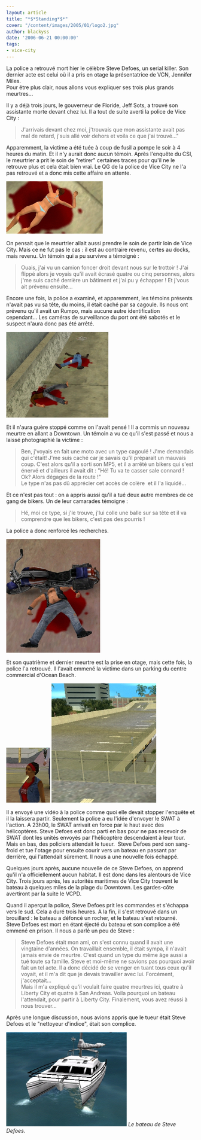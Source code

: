 ```yaml
---
layout: article
title: "*$*Standing*$*"
cover: "/content/images/2005/01/logo2.jpg"
author: blackyss
date: '2006-06-21 00:00:00'
tags:
- vice-city
---
```


La police a&nbsp;retrouvé mort&nbsp;hier le célèbre Steve Defoes, un serial killer. Son dernier acte est celui&nbsp;où&nbsp;il a&nbsp;pris en otage la présentatrice de VCN, Jennifer Miles.  
Pour être plus clair, nous allons vous expliquer ses trois plus grands meurtres...

Il y a déjà trois jours, le gouverneur de Floride, Jeff Sots, a trouvé son assistante morte devant chez lui. Il a tout de suite averti la police de Vice City :

> J'arrivais devant chez moi, j'trouvais que mon assistante avait pas mal de retard, j'suis allé voir dehors et voila ce que j'ai trouvé..."

Apparemment, la victime a été tuée&nbsp;à coup de fusil a pompe le soir&nbsp;à 4 heures du matin. Et&nbsp;il n'y aurait donc aucun témoin. Après l'enquête du CSI, le meurtrier a&nbsp;prit le soin de "retirer" certaines traces pour qu'il ne le retrouve plus et cela était bien vrai. Le QG de la police de&nbsp;Vice City&nbsp;ne l'a pas retrouvé et a donc mis cette affaire en attente.

![](/content/images/2005/01/2.jpg)

On pensait que le meurtrier allait&nbsp;aussi prendre&nbsp;le soin de partir loin de Vice City. Mais ce ne fut pas le cas :&nbsp;il est au contraire revenu, certes au docks, mais revenu. Un témoin qui a&nbsp;pu survivre a témoigné :

> Ouais, j'ai vu un camion foncer droit devant nous sur le trottoir ! J'ai flippé alors je voyais qu'il avait écrasé&nbsp;quatre ou&nbsp;cinq personnes, alors j'me suis caché derrière un bâtiment et j'ai pu y échapper ! Et j'vous ait prévenu ensuite...

Encore une fois, la police a examiné, et apparemment, les témoins présents n'avait pas vu sa tête, du moins, il était caché par sa cagoule. Ils nous ont prévenu qu'il avait un Rumpo, mais aucune autre identification cependant...&nbsp;Les caméras de surveillance du port ont été sabotés et le suspect n'aura donc&nbsp;pas été arrêté.

![](/content/images/2005/01/trois.jpg)

Et il n'aura&nbsp;guère stoppé&nbsp;comme on l'avait pensé ! Il a commis un nouveau meurtre en allant a Downtown. Un témoin a vu ce qu'il s'est passé et nous a laissé photographié la victime :

> Ben, j'voyais en fait une moto avec un type cagoulé ! J'me demandais qui c'était! J'me suis caché car je savais qu'il préparait un mauvais coup. C'est alors qu'il a sorti son MP5, et il a arrêté un&nbsp;bikers qui s'est énervé et d'ailleurs&nbsp;il avait&nbsp;dit : "Hé! Tu va te casser sale connard ! Ok? Alors dégages de la route !"  
> Le type n'as pas dû apprécier cet accès de colère&nbsp; et il l'a liquidé...

Et ce n'est pas tout :&nbsp;on a&nbsp;appris aussi qu'il a tué&nbsp;deux autre membres de ce gang de bikers.&nbsp;Un de leur camarades témoigne :

> Hé, moi ce type, si j'le trouve, j'lui colle une balle sur sa tête et&nbsp;il va comprendre que les bikers, c'est pas des pourris !

La police a donc renforcé les recherches.

![](/content/images/2005/01/quatre.jpg)

Et son quatrième&nbsp;et dernier meurtre&nbsp;est la prise en otage, mais cette fois, la police l'a retrouvé. Il l'avait emmené la victime&nbsp;dans un parking du centre commercial d'Ocean Beach.

![](/content/images/2005/01/cinq.jpg)
![](/content/images/2005/01/sis.jpg)

Il a envoyé une vidéo&nbsp;à la police comme quoi&nbsp;elle devait&nbsp;stopper&nbsp;l'enquête et il la laissera partir. Seulement la police a eu l'idée d'envoyer le SWAT&nbsp;à l'action. A 23h00, le SWAT arrivait en force par le haut avec des hélicoptères. Steve Defoes est donc parti en bas pour ne&nbsp;pas recevoir de SWAT dont&nbsp;les unités envoyés par l'hélicoptère descendaient&nbsp;à leur tour. Mais en bas, des policiers&nbsp;attendait le tueur.&nbsp; Steve Defoes perd son sang-froid et&nbsp;tue l'otage pour ensuite&nbsp;courir vers un bateau en passant par derrière, qui l'attendait sûrement. Il nous a une nouvelle fois échappé.

Quelques jours après, aucune nouvelle de ce Steve Defoes, on apprend qu'il n'a officiellement aucun habitat. Il est donc dans les alentours de Vice City.&nbsp;Trois jours après, les autorités maritimes de Vice City trouvent le bateau&nbsp;à quelques&nbsp;miles de la plage du Downtown. Les&nbsp;gardes-côte avertiront par la suite le VCPD.

Quand il aperçut la police, Steve Defoes prit les commandes et s'échappa vers le sud. Cela a duré&nbsp;trois heures. A la fin, il s'est retrouvé dans un brouillard :&nbsp;le bateau a défoncé un rocher, et le bateau s'est retourné.  
Steve Defoes est mort en étant éjecté du bateau et son complice a été emmené en prison. Il nous a parlé un peu de Steve&nbsp;:

> Steve Defoes était mon ami, on s'est connu quand il avait une vingtaine d'années. On travaillait ensemble, il était sympa, il n'avait jamais envie de meurtre. C'est quand un type&nbsp;du même âge&nbsp;aussi a tué toute sa famille. Steve et moi-même ne savions pas pourquoi avoir fait un tel acte. Il a donc décidé de se venger en tuant tous ceux qu'il voyait, et il m'a dit que je devais travailler avec lui. Forcément, j'acceptait...  
> Mais il m'a&nbsp;expliqué qu'il voulait faire&nbsp;quatre meurtres ici,&nbsp;quatre&nbsp;à Liberty City et&nbsp;quatre&nbsp;à San Andreas. Voila pourquoi un bateau l'attendait, pour partir&nbsp;à Liberty City. Finalement, vous avez réussi&nbsp;à nous trouver...

Après une longue discussion, nous avions appris que le tueur était Steve Defoes et le "nettoyeur d'indice", était son complice.

![Le bateau de Steve Defoes.](/content/images/2005/01/7.jpg)
_Le bateau de Steve Defoes._